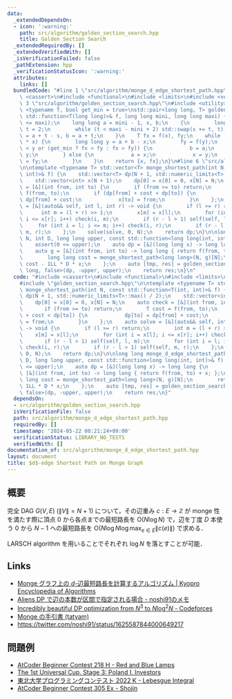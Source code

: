 ```yaml
---
data:
  _extendedDependsOn:
  - icon: ':warning:'
    path: src/algorithm/golden_section_search.hpp
    title: Golden Section Search
  _extendedRequiredBy: []
  _extendedVerifiedWith: []
  _isVerificationFailed: false
  _pathExtension: hpp
  _verificationStatusIcon: ':warning:'
  attributes:
    links: []
  bundledCode: "#line 1 \"src/algorithm/monge_d_edge_shortest_path.hpp\"\n#include\
    \ <cassert>\n#include <functional>\n#include <limits>\n#include <vector>\n#line\
    \ 3 \"src/algorithm/golden_section_search.hpp\"\n#include <utility>\n\ntemplate\
    \ <typename T, bool get_min = true>\nstd::pair<long long, T> golden_section_search(const\
    \ std::function<T(long long)>& f, long long mini, long long maxi) {\n    assert(mini\
    \ <= maxi);\n    long long a = mini - 1, x, b;\n    {\n        long long s = 1,\
    \ t = 2;\n        while (t < maxi - mini + 2) std::swap(s += t, t);\n        x\
    \ = a + t - s, b = a + t;\n    }\n    T fx = f(x), fy;\n    while (a + b != 2\
    \ * x) {\n        long long y = a + b - x;\n        fy = f(y);\n        if (maxi\
    \ < y or (get_min ? fx < fy : fx > fy)) {\n            b = a;\n            a =\
    \ y;\n        } else {\n            a = x;\n            x = y;\n            fx\
    \ = fy;\n        }\n    }\n    return {x, fx};\n}\n#line 6 \"src/algorithm/monge_d_edge_shortest_path.hpp\"\
    \n\ntemplate <typename T> std::vector<T> monge_shortest_path(int N, const std::function<T(int,\
    \ int)>& f) {\n    std::vector<T> dp(N + 1, std::numeric_limits<T>::max() / 2);\n\
    \    std::vector<int> x(N + 1);\n    dp[0] = x[0] = 0, x[N] = N;\n    auto check\
    \ = [&](int from, int to) {\n        if (from >= to) return;\n        T cost =\
    \ f(from, to);\n        if (dp[from] + cost < dp[to]) {\n            dp[to] =\
    \ dp[from] + cost;\n            x[to] = from;\n        }\n    };\n    auto solve\
    \ = [&](auto&& self, int l, int r) -> void {\n        if (l >= r) return;\n  \
    \      int m = (l + r) >> 1;\n        x[m] = x[l];\n        for (int i = x[l];\
    \ i <= x[r]; i++) check(i, m);\n        if (r - l > 1) self(self, l, m);\n   \
    \     for (int i = l; i <= m; i++) check(i, r);\n        if (r - l > 1) self(self,\
    \ m, r);\n    };\n    solve(solve, 0, N);\n    return dp;\n}\n\nlong long monge_d_edge_shortest_path(int\
    \ N, int D, long long upper, const std::function<long long(int, int)>& f) {\n\
    \    assert(0 <= upper);\n    auto dp = [&](long long x) -> long long {\n    \
    \    auto g = [&](int from, int to) -> long long { return f(from, to) + x; };\n\
    \        long long cost = monge_shortest_path<long long>(N, g)[N];\n        return\
    \ cost - 1LL * D * x;\n    };\n    auto [tmp, res] = golden_section_search<long\
    \ long, false>(dp, -upper, upper);\n    return res;\n}\n"
  code: "#include <cassert>\n#include <functional>\n#include <limits>\n#include <vector>\n\
    #include \"golden_section_search.hpp\"\n\ntemplate <typename T> std::vector<T>\
    \ monge_shortest_path(int N, const std::function<T(int, int)>& f) {\n    std::vector<T>\
    \ dp(N + 1, std::numeric_limits<T>::max() / 2);\n    std::vector<int> x(N + 1);\n\
    \    dp[0] = x[0] = 0, x[N] = N;\n    auto check = [&](int from, int to) {\n \
    \       if (from >= to) return;\n        T cost = f(from, to);\n        if (dp[from]\
    \ + cost < dp[to]) {\n            dp[to] = dp[from] + cost;\n            x[to]\
    \ = from;\n        }\n    };\n    auto solve = [&](auto&& self, int l, int r)\
    \ -> void {\n        if (l >= r) return;\n        int m = (l + r) >> 1;\n    \
    \    x[m] = x[l];\n        for (int i = x[l]; i <= x[r]; i++) check(i, m);\n \
    \       if (r - l > 1) self(self, l, m);\n        for (int i = l; i <= m; i++)\
    \ check(i, r);\n        if (r - l > 1) self(self, m, r);\n    };\n    solve(solve,\
    \ 0, N);\n    return dp;\n}\n\nlong long monge_d_edge_shortest_path(int N, int\
    \ D, long long upper, const std::function<long long(int, int)>& f) {\n    assert(0\
    \ <= upper);\n    auto dp = [&](long long x) -> long long {\n        auto g =\
    \ [&](int from, int to) -> long long { return f(from, to) + x; };\n        long\
    \ long cost = monge_shortest_path<long long>(N, g)[N];\n        return cost -\
    \ 1LL * D * x;\n    };\n    auto [tmp, res] = golden_section_search<long long,\
    \ false>(dp, -upper, upper);\n    return res;\n}"
  dependsOn:
  - src/algorithm/golden_section_search.hpp
  isVerificationFile: false
  path: src/algorithm/monge_d_edge_shortest_path.hpp
  requiredBy: []
  timestamp: '2024-05-22 00:21:24+09:00'
  verificationStatus: LIBRARY_NO_TESTS
  verifiedWith: []
documentation_of: src/algorithm/monge_d_edge_shortest_path.hpp
layout: document
title: $d$-edge Shortest Path on Monge Graph
---
```


## 概要

完全 DAG $G(V, E)\ (\|V\| = N + 1)$ について，その辺重み $c : E \to \mathbb{Z}$ が monge 性を満たす際に頂点 $0$ から各点までの最短路長を $\mathrm{O}(N \log N)$ で，辺を丁度 $D$ 本使う $0$ から $N - 1$ への最短路長を $\mathrm{O}(N \log N \log \max_{e \in E} \|c(e)\|)$ で求める．

LARSCH algorithm を用いることでそれぞれ $\log N$ を落とすことが可能．

## Links
- [Monge グラフ上の $d$-辺最短路長を計算するアルゴリズム \| Kyopro Encyclopedia of Algorithms](https://noshi91.github.io/algorithm-encyclopedia/d-edge-shortest-path-monge)
- [Aliens DP で辺の本数が区間で指定される場合 - noshi91のメモ](https://noshi91.hatenablog.com/entry/2022/01/13/001217)
- [Incredibly beautiful DP optimization from $N^3$ to $N \log^2 N$ - Codeforces](https://codeforces.com/blog/entry/49691)
- [Monge の手引書 (tatyam)](https://speakerdeck.com/tatyam_prime/monge-noshou-yin-shu)
- https://twitter.com/noshi91/status/1625587844000649217

## 問題例
- [AtCoder Beginner Contest 218 H - Red and Blue Lamps](https://atcoder.jp/contests/abc218/tasks/abc218_h)
- [The 1st Universal Cup. Stage 3: Poland I. Investors](https://qoj.ac/contest/1103/problem/5507?v=1)
- [東北大学プログラミングコンテスト 2022 K - Lebesgue Integral](https://atcoder.jp/contests/tupc2022/tasks/tupc2022_k)
- [AtCoder Beginner Contest 305 Ex - Shojin](https://atcoder.jp/contests/abc305/tasks/abc305_h)